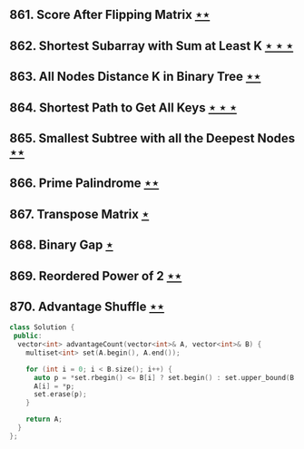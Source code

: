 ## 861. Score After Flipping Matrix [$\star\star$](https://leetcode.com/problems/score-after-flipping-matrix)

## 862. Shortest Subarray with Sum at Least K [$\star\star\star$](https://leetcode.com/problems/shortest-subarray-with-sum-at-least-k)

## 863. All Nodes Distance K in Binary Tree [$\star\star$](https://leetcode.com/problems/all-nodes-distance-k-in-binary-tree)

## 864. Shortest Path to Get All Keys [$\star\star\star$](https://leetcode.com/problems/shortest-path-to-get-all-keys)

## 865. Smallest Subtree with all the Deepest Nodes [$\star\star$](https://leetcode.com/problems/smallest-subtree-with-all-the-deepest-nodes)

## 866. Prime Palindrome [$\star\star$](https://leetcode.com/problems/prime-palindrome)

## 867. Transpose Matrix [$\star$](https://leetcode.com/problems/transpose-matrix)

## 868. Binary Gap [$\star$](https://leetcode.com/problems/binary-gap)

## 869. Reordered Power of 2 [$\star\star$](https://leetcode.com/problems/reordered-power-of-2)

## 870. Advantage Shuffle [$\star\star$](https://leetcode.com/problems/advantage-shuffle)

```cpp
class Solution {
 public:
  vector<int> advantageCount(vector<int>& A, vector<int>& B) {
    multiset<int> set(A.begin(), A.end());

    for (int i = 0; i < B.size(); i++) {
      auto p = *set.rbegin() <= B[i] ? set.begin() : set.upper_bound(B[i]);
      A[i] = *p;
      set.erase(p);
    }

    return A;
  }
};
```
